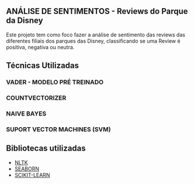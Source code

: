 ## ANÁLISE DE SENTIMENTOS - Reviews do Parque da Disney
Este projeto tem como foco fazer a análise de sentimento das reviews das diferentes filiais dos parques das Disney, classificando se uma Review é positiva, negativa ou neutra.

## Técnicas Utilizadas
### VADER - MODELO PRÉ TREINADO

### COUNTVECTORIZER

### NAIVE BAYES

### SUPORT VECTOR MACHINES (SVM)



## Bibliotecas utilizadas
* [NLTK](https://www.nltk.org/)
* [SEABORN](https://seaborn.pydata.org/)
* [SCIKIT-LEARN](https://scikit-learn.org/stable/)


